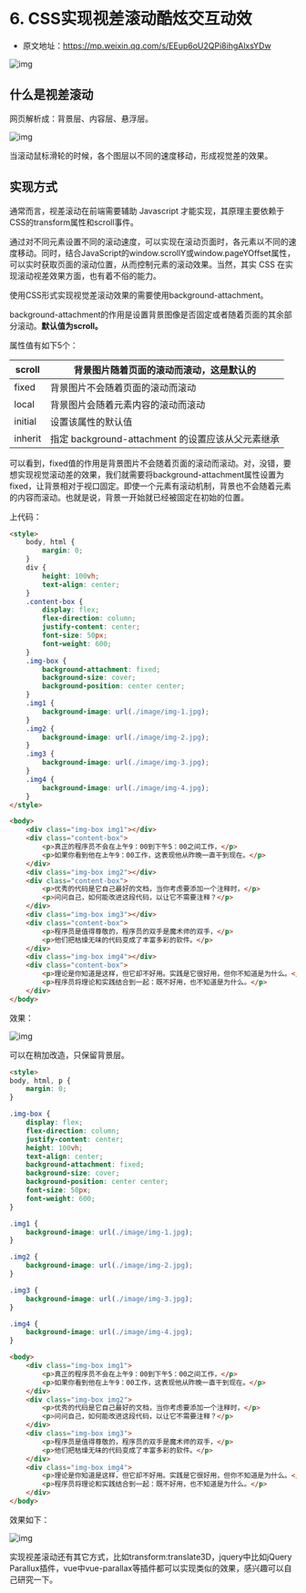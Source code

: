 # 6. CSS实现视差滚动酷炫交互动效

- 原文地址：https://mp.weixin.qq.com/s/EEup6oU2QPi8ihgAlxsYDw



![img](/images/html/note/006/n10037.gif)



## 什么是视差滚动

网页解析成：背景层、内容层、悬浮层。

![img](/images/html/note/006/n10038.webp)

当滚动鼠标滑轮的时候，各个图层以不同的速度移动，形成视觉差的效果。



## 实现方式

通常而言，视差滚动在前端需要辅助 Javascript 才能实现，其原理主要依赖于CSS的transform属性和scroll事件。

通过对不同元素设置不同的滚动速度，可以实现在滚动页面时，各元素以不同的速度移动。同时，结合JavaScript的window.scrollY或window.pageYOffset属性，可以实时获取页面的滚动位置，从而控制元素的滚动效果。当然，其实 CSS 在实现滚动视差效果方面，也有着不俗的能力。

使用CSS形式实现视觉差滚动效果的需要使用background-attachment。

background-attachment的作用是设置背景图像是否固定或者随着页面的其余部分滚动。**默认值为scroll。**

属性值有如下5个：

| scroll  | 背景图片随着页面的滚动而滚动，这是默认的          |
| ------- | ------------------------------------------------- |
| fixed   | 背景图片不会随着页面的滚动而滚动                  |
| local   | 背景图片会随着元素内容的滚动而滚动                |
| initial | 设置该属性的默认值                                |
| inherit | 指定 background-attachment 的设置应该从父元素继承 |

可以看到，fixed值的作用是背景图片不会随着页面的滚动而滚动。对，没错，要想实现视觉滚动差的效果，我们就需要将background-attachment属性设置为fixed，让背景相对于视口固定。即使一个元素有滚动机制，背景也不会随着元素的内容而滚动。也就是说，背景一开始就已经被固定在初始的位置。

上代码：

```html
<style>
    body, html {
        margin: 0;
    }
    div {
        height: 100vh;
        text-align: center;
    }
    .content-box {
        display: flex;
        flex-direction: column;
        justify-content: center;
        font-size: 50px;
        font-weight: 600;
    }
    .img-box {
        background-attachment: fixed;
        background-size: cover;
        background-position: center center;
    }
    .img1 {
        background-image: url(./image/img-1.jpg);
    }
    .img2 {
        background-image: url(./image/img-2.jpg);
    }
    .img3 {
        background-image: url(./image/img-3.jpg);
    }
    .img4 {
        background-image: url(./image/img-4.jpg);
    }
</style>
```

```html
<body>
    <div class="img-box img1"></div>
    <div class="content-box">
        <p>真正的程序员不会在上午9：00到下午5：00之间工作，</p>
        <p>如果你看到他在上午9：00工作，这表现他从昨晚一直干到现在。</p>
    </div>
    <div class="img-box img2"></div>
    <div class="content-box">
        <p>优秀的代码是它自己最好的文档，当你考虑要添加一个注释时，</p>
        <p>问问自己，如何能改进这段代码，以让它不需要注释？</p>
    </div>
    <div class="img-box img3"></div>
    <div class="content-box">
        <p>程序员是值得尊敬的，程序员的双手是魔术师的双手，</p>
        <p>他们把枯燥无味的代码变成了丰富多彩的软件。</p>
    </div>
    <div class="img-box img4"></div>
    <div class="content-box">
        <p>理论是你知道是这样，但它却不好用。实践是它很好用，但你不知道是为什么。</p>
        <p>程序员将理论和实践结合到一起：既不好用，也不知道是为什么。</p>
    </div>
</body>
```

效果：

![img](/images/html/note/006/n10039.gif)

可以在稍加改造，只保留背景层。

```html
<style>
body, html, p {
    margin: 0;
}

.img-box {
    display: flex;
    flex-direction: column;
    justify-content: center;
    height: 100vh;
    text-align: center;
    background-attachment: fixed;
    background-size: cover;
    background-position: center center;
    font-size: 50px;
    font-weight: 600;
}

.img1 {
    background-image: url(./image/img-1.jpg);
}

.img2 {
    background-image: url(./image/img-2.jpg);
}

.img3 {
    background-image: url(./image/img-3.jpg);
}

.img4 {
    background-image: url(./image/img-4.jpg);
}
```

```html
<body>
    <div class="img-box img1">
        <p>真正的程序员不会在上午9：00到下午5：00之间工作，</p>
        <p>如果你看到他在上午9：00工作，这表现他从昨晚一直干到现在。</p>
    </div>
    <div class="img-box img2">
        <p>优秀的代码是它自己最好的文档，当你考虑要添加一个注释时，</p>
        <p>问问自己，如何能改进这段代码，以让它不需要注释？</p>
    </div>
    <div class="img-box img3">
        <p>程序员是值得尊敬的，程序员的双手是魔术师的双手，</p>
        <p>他们把枯燥无味的代码变成了丰富多彩的软件。</p>
    </div>
    <div class="img-box img4">
        <p>理论是你知道是这样，但它却不好用。实践是它很好用，但你不知道是为什么。</p>
        <p>程序员将理论和实践结合到一起：既不好用，也不知道是为什么。</p>
    </div>
</body>
```

效果如下：

![img](/images/html/note/006/n10040.gif)

实现视差滚动还有其它方式，比如transform:translate3D，jquery中比如jQuery Parallux插件，vue中vue-parallax等插件都可以实现类似的效果，感兴趣可以自己研究一下。